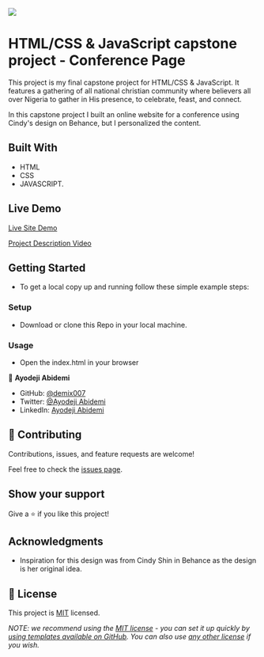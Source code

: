 ![](https://img.shields.io/badge/Microverse-blueviolet)

# HTML/CSS & JavaScript capstone project - Conference Page

This project is my final capstone project for HTML/CSS & JavaScript. It features a gathering of all national christian community where believers all over Nigeria to gather in His presence, to celebrate, feast, and connect.

In this capstone project I built an online website for a conference using Cindy's design on Behance, but I personalized the content.  

## Built With

- HTML
- CSS
- JAVASCRIPT.

## Live Demo    

[Live Site Demo](https://demix007.github.io/Capstone1-Project-Style-Conference/)

[Project Description Video](https://www.loom.com/share/e24d0cb3af1d4675a9372fed7b3c3eb2)

## Getting Started

- To get a local copy up and running follow these simple example steps:

### Setup

- Download or clone this Repo in your local machine.

### Usage

- Open the index.html in your browser

👤 **Ayodeji Abidemi**

- GitHub: [@demix007](https://github.com/demix007)
- Twitter: [@Ayodeji Abidemi](https://twitter.com/dat_dope_demix)
- LinkedIn: [Ayodeji Abidemi](https://linkedin.com/in/ayodeji-abidemi-b76935218/)

## 🤝 Contributing

Contributions, issues, and feature requests are welcome!

Feel free to check the [issues page](https://github.com/demix007/Capstone-Project-Style-Conference/issues).

## Show your support

Give a ⭐️ if you like this project!

## Acknowledgments

- Inspiration for this design was from Cindy Shin in Behance as the design is her original idea. 

## 📝 License

This project is [MIT](./LICENSE.MD) licensed.

_NOTE: we recommend using the [MIT license](https://choosealicense.com/licenses/mit/) - you can set it up quickly by [using templates available on GitHub](https://docs.github.com/en/communities/setting-up-your-project-for-healthy-contributions/adding-a-license-to-a-repository). You can also use [any other license](https://choosealicense.com/licenses/) if you wish._
